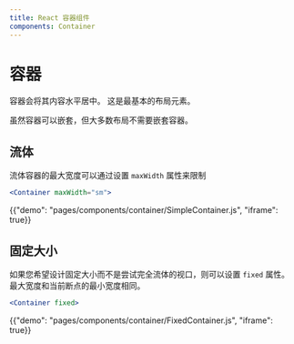 ```yaml
---
title: React 容器组件
components: Container
---
```


# 容器

<p class="description">容器会将其内容水平居中。 这是最基本的布局元素。</p>

虽然容器可以嵌套，但大多数布局不需要嵌套容器。

## 流体

流体容器的最大宽度可以通过设置 `maxWidth` 属性来限制

```jsx
<Container maxWidth="sm">
```

{{"demo": "pages/components/container/SimpleContainer.js", "iframe": true}}

## 固定大小

如果您希望设计固定大小而不是尝试完全流体的视口，则可以设置 `fixed` 属性。 最大宽度和当前断点的最小宽度相同。

```jsx
<Container fixed>
```

{{"demo": "pages/components/container/FixedContainer.js", "iframe": true}}